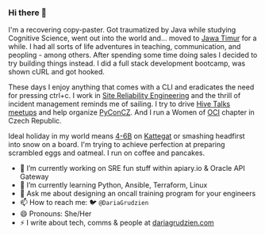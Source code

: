 ### Hi there 👋

I'm a recovering copy-paster. Got traumatized by Java while studying Cognitive Science, went out into the world and… moved to [Jawa Timur](https://en.wikipedia.org/wiki/East_Java) for a while. I had all sorts of life adventures in teaching, communication, and peopling - among others. After spending some time doing sales I decided to try building things instead. I did a full stack development bootcamp, was shown cURL and got hooked.

These days I enjoy anything that comes with a CLI and eradicates the need for pressing ctrl+c. I work in [Site Reliability Engineering](https://linkedin.com/in/dariagru) and the thrill of incident management reminds me of sailing. I try to drive [Hive Talks meetups](https://www.meetup.com/apiaryio/events/) and help organize [PyConCZ](https://cz.pycon.org/2020/). And I run a Women of [OCI](https://www.oracle.com/cloud/) chapter in Czech Republic.

Ideal holiday in my world means [4-6B](https://en.wikipedia.org/wiki/Beaufort_scale) on [Kattegat](https://en.wikipedia.org/wiki/Kattegat) or smashing headfirst into snow on a board. I'm trying to achieve perfection at preparing scrambled eggs and oatmeal. I run on coffee and pancakes.

- 🔭 I’m currently working on SRE fun stuff within apiary.io & Oracle API Gateway
- 🌱 I’m currently learning Python, Ansible, Terraform, Linux
- 💬 Ask me about designing an oncall training program for your engineers
- 📫 How to reach me: :bird: `@DariaGrudzien`
- 😄 Pronouns: She/Her
- ⚡ I write about tech, comms & people at [dariagrudzien.com](https://dariagrudzien.com/)
